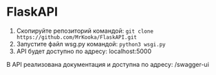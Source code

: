 # FlaskAPI
1. Скопируйте репозиторий командой: ```git clone https://github.com/MrKooka/FlaskAPI.git```
2. Запустите файл wsg.py командой: ```python3 wsgi.py```
3. API будет доступно по адресу: localhost:5000     

В API реализована документация и доступна по адресу: /swagger-ui
